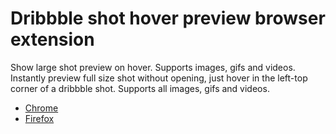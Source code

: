 # Dribbble shot hover preview browser extension

Show large shot preview on hover. Supports images, gifs and videos.
Instantly preview full size shot without opening, just hover in the left-top corner of a dribbble shot. 
Supports all images, gifs and videos.

* [Chrome](https://chrome.google.com/webstore/detail/dribbble-shot-hover-previ/kpokkmehdkmcnfiknnjlnjmppnpfnhkh)
* [Firefox](https://chrome.google.com/webstore/detail/dribbble-shot-hover-previ/kpokkmehdkmcnfiknnjlnjmppnpfnhkh)
